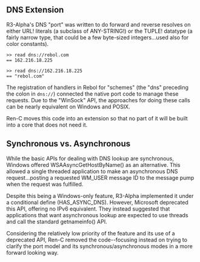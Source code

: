 ## DNS Extension

R3-Alpha's DNS "port" was written to do forward and reverse resolves on
either URL! literals (a subclass of ANY-STRING!) or the TUPLE! datatype (a
fairly narrow type, that could be a few byte-sized integers...used also for
color constants).

    >> read dns://rebol.com
    == 162.216.18.225

    >> read dns://162.216.18.225
    == "rebol.com"

The registration of handlers in Rebol for "schemes" (the "dns" preceding the
colon in `dns://`) connected the native port code to manage these requests.
Due to the "WinSock" API, the approaches for doing these calls can be nearly
equivalent on Windows and POSIX.

Ren-C moves this code into an extension so that no part of it will be built
into a core that does not need it.

## Synchronous vs. Asynchronous

While the basic APIs for dealing with DNS lookup are synchronous, Windows
offered WSAAsyncGetHostByName() as an alternative.  This allowed a single
threaded application to make an asynchronous DNS request...posting a requested
WM_USER message ID to the message pump when the request was fulfilled.

Despite this being a Windows-only feature, R3-Alpha implemented it under a
conditional define (HAS_ASYNC_DNS).  However, Microsoft deprecated this API,
offering no IPv6 equivalent.  They instead suggested that applications that
want asynchronous lookup are expected to use threads and call the standard
getnameinfo() API.

Considering the relatively low priority of the feature and its use of a
deprecated API, Ren-C removed the code--focusing instead on trying to clarify 
the port model and its synchronous/asynchronous modes in a more forward
looking way.
